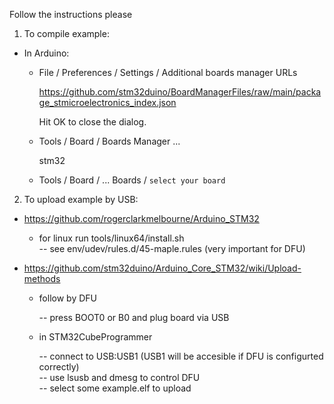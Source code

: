
Follow the instructions please

1. To compile example:

  * In Arduino:

    - File / Preferences / Settings / Additional boards manager URLs

      https://github.com/stm32duino/BoardManagerFiles/raw/main/package_stmicroelectronics_index.json

      Hit OK to close the dialog.

    - Tools / Board / Boards Manager ...

      stm32

    - Tools / Board / ... Boards / `select your board`


2. To upload example by USB:

  * https://github.com/rogerclarkmelbourne/Arduino_STM32

    - for linux run tools/linux64/install.sh<br/>
      -- see env/udev/rules.d/45-maple.rules  (very important for DFU)

  * https://github.com/stm32duino/Arduino_Core_STM32/wiki/Upload-methods

    - follow by DFU<br/>

      -- press BOOT0 or B0 and plug board via USB<br/>

    - in STM32CubeProgrammer<br/>

      -- connect to USB:USB1 (USB1 will be accesible if DFU is configurted correctly)<br/>
      -- use lsusb and dmesg to control DFU</br>
      -- select some example.elf to upload

